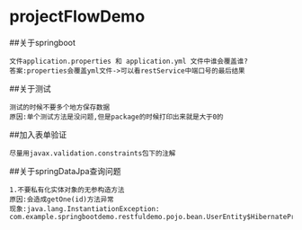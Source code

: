 # projectFlowDemo

##关于springboot
```
文件application.properties 和 application.yml 文件中谁会覆盖谁?
答案:properties会覆盖yml文件->可以看restService中端口号的最后结果

```
##关于测试
```
测试的时候不要多个地方保存数据
原因:单个测试方法是没问题,但是package的时候打印出来就是大于0的
```

##加入表单验证
```
尽量用javax.validation.constraints包下的注解
```
##关于springDataJpa查询问题
```
1.不要私有化实体对象的无参构造方法 
原因:会造成getOne(id)方法异常
现象:java.lang.InstantiationException: com.example.springbootdemo.restfuldemo.pojo.bean.UserEntity$HibernateProxy$RdR8KJ4Z
```
